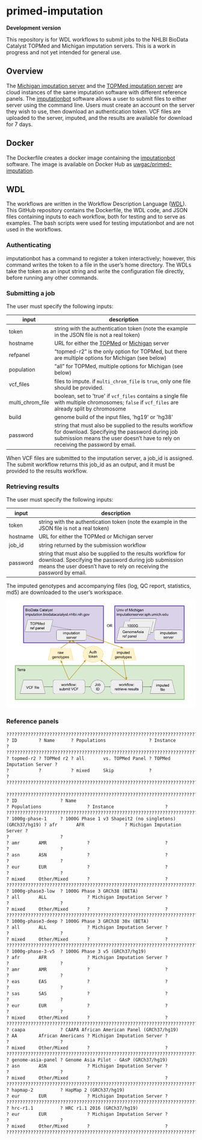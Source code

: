 # primed-imputation
**Development version**

This repository is for WDL workflows to submit jobs to the NHLBI BioData Catalyst TOPMed and Michigan imputation servers. This is a work in progress and not yet intended for general use.

## Overview

The [Michigan imputation server](https://imputationserver.sph.umich.edu/) and the [TOPMed imputation server](https://imputation.biodatacatalyst.nhlbi.nih.gov/) are cloud instances of the same imputation software with different reference panels. The [imputationbot](https://github.com/lukfor/imputationbot) software allows a user to submit files to either server using the command line. Users must create an account on the server they wish to use, then download an authentication token. VCF files are uploaded to the server, imputed, and the results are available for download for 7 days.

## Docker

The Dockerfile creates a docker image containing the
[imputationbot](https://github.com/lukfor/imputationbot) software. The
image is available on Docker Hub as
[uwgac/primed-imputation](https://hub.docker.com/r/uwgac/primed-imputation).

## WDL

The workflows are written in the Workflow Description Language ([WDL](https://docs.dockstore.org/en/stable/getting-started/getting-started-with-wdl.html)). This GitHub repository contains the Dockerfile, the WDL code, and JSON files containing inputs to each workflow, both for testing and to serve as examples. The bash scripts were used for testing imputationbot and are not used in the workflows.

### Authenticating

imputationbot has a command to register a token interactively; however, this command writes the token to a file in the user’s home directory. The WDLs take the token as an input string and write the configuration file directly, before running any other commands.

### Submitting a job

The user must specify the following inputs:

input | description
--- | ---
token | string with the authentication token (note the example in the JSON file is not a real token)
hostname | URL for either the [TOPMed](https://imputation.biodatacatalyst.nhlbi.nih.gov/) or [Michigan](https://imputationserver.sph.umich.edu/) server
refpanel | “topmed-r2” is the only option for TOPMed, but there are multiple options for Michigan (see below)
population | “all” for TOPMed, multiple options for Michigan (see below)
vcf_files | files to impute. if `multi_chrom_file` is `true`, only one file should be provided.
multi_chrom_file | boolean, set to 'true' if `vcf_files` contains a single file with multiple chromosomes; `false` if `vcf_files` are already split by chromosome
build | genome build of the input files, 'hg19' or 'hg38'
password | string that must also be supplied to the results workflow for download. Specifying the password during job submission means the user doesn’t have to rely on receiving the password by email.

When VCF files are submitted to the imputation server, a job_id is
assigned. The submit workflow returns this job_id as an output, and it
must be provided to the results workflow.

### Retrieving results

The user must specify the following inputs:

input | description
--- | ---
token | string with the authentication token (note the example in the JSON file is not a real token)
hostname | URL for either the TOPMed or Michigan server
job_id | string returned by the submission workflow
password | string that must also be supplied to the results workflow for download. Specifying the password during job submission means the user doesn’t have to rely on receiving the password by email.

The imputed genotypes and accompanying files (log, QC report, statistics, md5) are downloaded to the user’s workspace.

![data flow diagram](data_flow_diagram.png)

### Reference panels

```
?????????????????????????????????????????????????????????????????????????????????
? ID        ? Name      ? Populations                ? Instance                 ?
?????????????????????????????????????????????????????????????????????????????????
? topmed-r2 ? TOPMed r2 ? all       vs. TOPMed Panel ? TOPMed Imputation Server ?
?           ?           ? mixed     Skip             ?                          ?
?????????????????????????????????????????????????????????????????????????????????

??????????????????????????????????????????????????????????????????????????????????????????????????????????????????????????????????????????
? ID                ? Name                                                    ? Populations                 ? Instance                   ?
??????????????????????????????????????????????????????????????????????????????????????????????????????????????????????????????????????????
? 1000g-phase-1     ? 1000G Phase 1 v3 Shapeit2 (no singletons) (GRCh37/hg19) ? afr       AFR               ? Michigan Imputation Server ?
?                   ?                                                         ? amr       AMR               ?                            ?
?                   ?                                                         ? asn       ASN               ?                            ?
?                   ?                                                         ? eur       EUR               ?                            ?
?                   ?                                                         ? mixed     Other/Mixed       ?                            ?
??????????????????????????????????????????????????????????????????????????????????????????????????????????????????????????????????????????
? 1000g-phase3-low  ? 1000G Phase 3 GRCh38 (BETA)                             ? all       ALL               ? Michigan Imputation Server ?
?                   ?                                                         ? mixed     Other/Mixed       ?                            ?
??????????????????????????????????????????????????????????????????????????????????????????????????????????????????????????????????????????
? 1000g-phase3-deep ? 1000G Phase 3 GRCh38 30x (BETA)                         ? all       ALL               ? Michigan Imputation Server ?
?                   ?                                                         ? mixed     Other/Mixed       ?                            ?
??????????????????????????????????????????????????????????????????????????????????????????????????????????????????????????????????????????
? 1000g-phase-3-v5  ? 1000G Phase 3 v5 (GRCh37/hg19)                          ? afr       AFR               ? Michigan Imputation Server ?
?                   ?                                                         ? amr       AMR               ?                            ?
?                   ?                                                         ? eas       EAS               ?                            ?
?                   ?                                                         ? sas       SAS               ?                            ?
?                   ?                                                         ? eur       EUR               ?                            ?
?                   ?                                                         ? mixed     Other/Mixed       ?                            ?
??????????????????????????????????????????????????????????????????????????????????????????????????????????????????????????????????????????
? caapa             ? CAAPA African American Panel (GRCh37/hg19)              ? AA        African Americans ? Michigan Imputation Server ?
?                   ?                                                         ? mixed     Other/Mixed       ?                            ?
??????????????????????????????????????????????????????????????????????????????????????????????????????????????????????????????????????????
? genome-asia-panel ? Genome Asia Pilot - GAsP (GRCh37/hg19)                  ? asn       ASN               ? Michigan Imputation Server ?
?                   ?                                                         ? mixed     Other/Mixed       ?                            ?
??????????????????????????????????????????????????????????????????????????????????????????????????????????????????????????????????????????
? hapmap-2          ? HapMap 2 (GRCh37/hg19)                                  ? eur       EUR               ? Michigan Imputation Server ?
??????????????????????????????????????????????????????????????????????????????????????????????????????????????????????????????????????????
? hrc-r1.1          ? HRC r1.1 2016 (GRCh37/hg19)                             ? eur       EUR               ? Michigan Imputation Server ?
?                   ?                                                         ? mixed     Other/Mixed       ?                            ?
??????????????????????????????????????????????????????????????????????????????????????????????????????????????????????????????????????????
```
